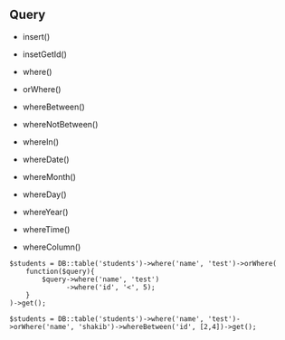 ## Query

- insert()
- insetGetId()

- where()
- orWhere()
- whereBetween()
- whereNotBetween()
- whereIn()

- whereDate()
- whereMonth()
- whereDay()
- whereYear()
- whereTime()

- whereColumn()

```
$students = DB::table('students')->where('name', 'test')->orWhere(
	function($query){
		$query->where('name', 'test')
			  ->where('id', '<', 5);
	}
)->get();

$students = DB::table('students')->where('name', 'test')->orWhere('name', 'shakib')->whereBetween('id', [2,4])->get();

```
